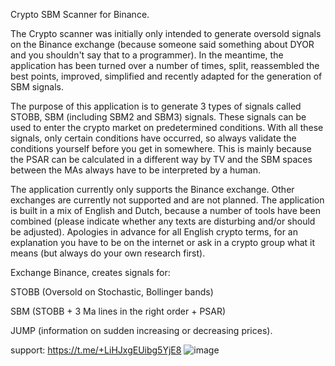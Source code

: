Crypto SBM Scanner for Binance.

The Crypto scanner was initially only intended to generate oversold signals on the Binance exchange (because someone said something about DYOR and you shouldn't say that to a programmer). In the meantime, the application has been turned over a number of times, split, reassembled the best points, improved, simplified and recently adapted for the generation of SBM signals.

The purpose of this application is to generate 3 types of signals called STOBB, SBM (including SBM2 and SBM3) signals. These signals can be used to enter the crypto market on predetermined conditions. With all these signals, only certain conditions have occurred, so always validate the conditions yourself before you get in somewhere. This is mainly because the PSAR can be calculated in a different way by TV and the SBM spaces between the MAs always have to be interpreted by a human.

The application currently only supports the Binance exchange. Other exchanges are currently not supported and are not planned. The application is built in a mix of English and Dutch, because a number of tools have been combined (please indicate whether any texts are disturbing and/or should be adjusted). Apologies in advance for all English crypto terms, for an explanation you have to be on the internet or ask in a crypto group what it means (but always do your own research first).


Exchange Binance, creates signals for:

STOBB (Oversold on Stochastic, Bollinger bands)

SBM (STOBB + 3 Ma lines in the right order + PSAR)

JUMP (information on sudden increasing or decreasing prices).

support: https://t.me/+LiHJxgEUibg5YjE8
![image](https://user-images.githubusercontent.com/125691344/219961181-4c9e3ff0-5421-4aa2-972b-dd9fb848b7be.png)
